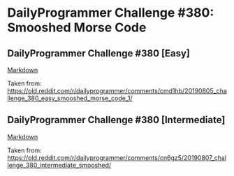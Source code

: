 # DailyProgrammer Challenge #380: Smooshed Morse Code

## DailyProgrammer Challenge #380 [Easy]

[Markdown](380easy.md)

Taken from: https://old.reddit.com/r/dailyprogrammer/comments/cmd1hb/20190805_challenge_380_easy_smooshed_morse_code_1/

## DailyProgrammer Challenge #380 [Intermediate]

[Markdown](380intermediate.md)

Taken from: https://old.reddit.com/r/dailyprogrammer/comments/cn6gz5/20190807_challenge_380_intermediate_smooshed/

